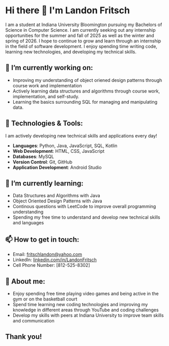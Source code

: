 # Hi there 👋 I'm Landon Fritsch

I am a student at Indiana University Bloomington pursuing my Bachelors of Science in Computer Science. 
I am currently seeking out any internship opportunities for the summer and fall of 2025 as well as the winter and spring of 2026.
I hope to continue to grow and learn through an internship in the field of software development.
I enjoy spending time writing code, learning new technologies, and developing my technical skills.

## 🔭 I’m currently working on:
- Improving my understanding of object oriened design patterns through course work and implementation
- Actively learning data structures and algorithms through course work, implementation, and self-study.
- Learning the basics surrounding SQL for managing and manipulating data.

## 🔧 Technologies & Tools:
I am actively developing new technical skills and applications every day!

- **Languages**: Python, Java, JavaScript, SQL, Kotlin
- **Web Development**: HTML, CSS, JavaScript
- **Databases**: MySQL
- **Version Control**: Git, GitHub
- **Application Development**: Android Studio 

## 🌱 I’m currently learning:
- Data Structures and Algorithms with Java
- Object Oriented Design Patterns with Java
- Continous questions with LeetCode to improve overall programming understanding
- Spending my free time to understand and develop new technical skills and languages

## 📫 How to get in touch: 
- Email: [fritschlandon@yahoo.com](mailto:fritschlandon@yahoo.com)
- LinkedIn: [linkedin.com/in/LandonFritsch](https://www.linkedin.com/in/landon-fritsch)
- Cell Phone Number: [812-525-8302]

## 💬 About me:
- Enjoy spending free time playing video games and being active in the gym or on the basketball court
- Spend time learning new coding technologies and improving my knowledge in different areas through YouTube and coding challenges
- Develop my skills with peers at Indiana University to improve team skills and communication


## Thank you!

